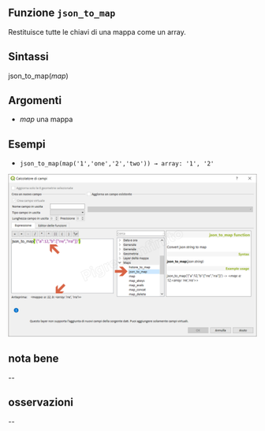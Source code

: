 ## Funzione `json_to_map`

Restituisce tutte le chiavi di una mappa come un array.

## Sintassi

json_to_map(_map_)

## Argomenti

* _map_ una mappa

## Esempi

* `json_to_map(map('1','one','2','two')) → array: '1', '2'`

![](/img/maps/json_to_map/json_to_map1.png)

## nota bene

--

## osservazioni

--
